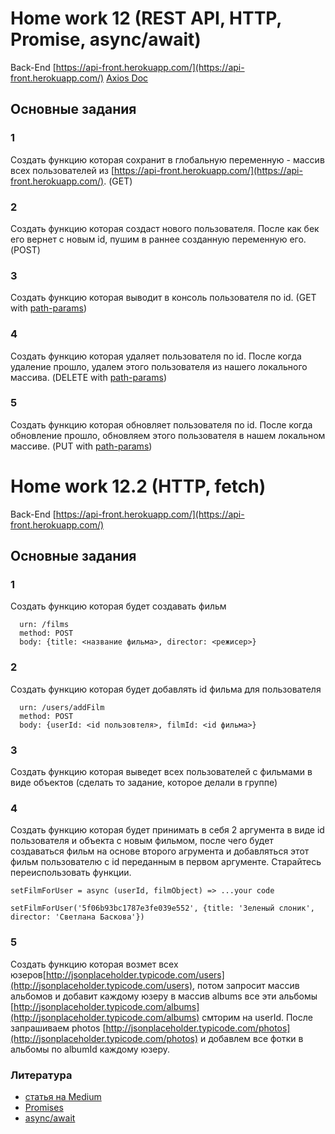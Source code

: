 # Home work 12 (REST API, HTTP, Promise, async/await)

Back-End [https://api-front.herokuapp.com/](https://api-front.herokuapp.com/)
[Axios Doc](https://github.com/axios/axios)
<script src="https://cdnjs.cloudflare.com/ajax/libs/axios/0.19.2/axios.js"></script>

## Основные задания
### 1
Создать функцию которая сохранит в глобальную переменную - массив всех пользователей из [https://api-front.herokuapp.com/](https://api-front.herokuapp.com/).
(GET)

### 2
Создать функцию которая создаст нового пользователя. После как бек его вернет с новым id, пушим в раннее созданную переменную его.
(POST)

### 3
Создать функцию которая выводит в консоль пользователя по id.
(GET with [path-params](https://fastapi.tiangolo.com/tutorial/path-params/))

### 4
Создать функцию которая удаляет пользователя по id. После когда удаление прошло, удалем этого пользователя из нашего локального массива.
(DELETE with [path-params](https://fastapi.tiangolo.com/tutorial/path-params/))

### 5
Создать функцию которая обновляет пользователя по id. После когда обновление прошло, обновляем этого пользователя в нашем локальном массиве.
(PUT with [path-params](https://fastapi.tiangolo.com/tutorial/path-params/))

# Home work 12.2 (HTTP, fetch)

Back-End [https://api-front.herokuapp.com/](https://api-front.herokuapp.com/)

## Основные задания
### 1
Создать функцию которая будет создавать фильм
```
  urn: /films
  method: POST
  body: {title: <название фильма>, director: <режисер>}
```

### 2
Создать функцию которая будет добавлять id фильма для пользователя
```
  urn: /users/addFilm
  method: POST
  body: {userId: <id пользовтеля>, filmId: <id фильма>}
```

### 3
Создать функцию которая выведет всех пользователей с фильмами в виде объектов (сделать то задание, которое делали в группе)

### 4
Создать функцию которая будет принимать в себя 2 аргумента в виде id пользователя и объекта с новым фильмом, после чего будет создаваться фильм на основе второго
агрумента и добавляться этот фильм пользователю с id переданным в первом аргументе.
Старайтесь переиспользовать функции.

```
setFilmForUser = async (userId, filmObject) => ...your code

setFilmForUser('5f06b93bc1787e3fe039e552', {title: 'Зеленый слоник', director: 'Светлана Баскова'})
```

### 5
Создать функцию которая возмет всех юзеров[http://jsonplaceholder.typicode.com/users](http://jsonplaceholder.typicode.com/users), потом запросит массив альбомов и добавит каждому юзеру в массив albums все эти альбомы [http://jsonplaceholder.typicode.com/albums](http://jsonplaceholder.typicode.com/albums) смторим на userId. После запрашиваем photos [http://jsonplaceholder.typicode.com/photos](http://jsonplaceholder.typicode.com/photos) и добавлем все фотки в альбомы по albumId каждому юзеру.

### Литература
* [статья на Medium](https://medium.com/@stasonmars/%D0%BF%D1%80%D0%BE%D0%BC%D0%B8%D1%81%D1%8B-%D0%B2-javascript-%D0%B4%D0%BB%D1%8F-%D1%87%D0%B0%D0%B8%CC%86%D0%BD%D0%B8%D0%BA%D0%BE%D0%B2-60bbef963541)
* [Promises](https://learn.javascript.ru/promise-basics)
* [async/await](https://learn.javascript.ru/async-await)
